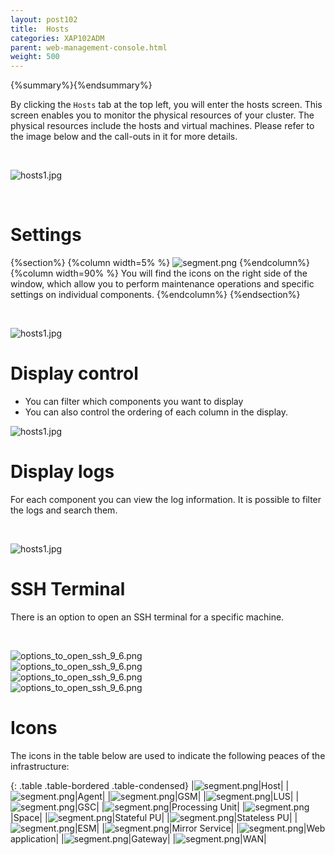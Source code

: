 ```yaml
---
layout: post102
title:  Hosts
categories: XAP102ADM
parent: web-management-console.html
weight: 500
---
```


{%summary%}{%endsummary%}


By clicking the `Hosts` tab at the top left, you will enter the hosts screen. This screen enables you to monitor the physical resources of your cluster. The physical resources include the hosts and virtual machines. Please refer to the image below and the call-outs in it for more details.

<br>

![hosts1.jpg](/attachment_files/web-console/host-view.jpg)

<br>

# Settings

{%section%}
{%column width=5% %}
![segment.png](/attachment_files/web-console/icons/setting.png)
{%endcolumn%}
{%column width=90% %}
You will find the  icons on the right side of the window, which allow you to perform
maintenance operations and specific settings on individual components.
{%endcolumn%}
{%endsection%}


<br>

![hosts1.jpg](/attachment_files/web-console/host-setting.jpg)


# Display control

- You can filter which components you want to display<br>
- You can also control the ordering of each column in the display.

![hosts1.jpg](/attachment_files/web-console/host-display.jpg)


# Display logs

For each component you can view the log information. It is possible to filter the logs and search them.

<br>

![hosts1.jpg](/attachment_files/web-console/host-view-logging.jpg)

# SSH Terminal

There is an option to open an SSH terminal for a specific machine.

<br>

![options_to_open_ssh_9_6.png](/attachment_files/web-console/ssh1.jpg)
<br>
![options_to_open_ssh_9_6.png](/attachment_files/web-console/ssh2.jpg)
<br>
![options_to_open_ssh_9_6.png](/attachment_files/web-console/ssh3.jpg)
<br>
![options_to_open_ssh_9_6.png](/attachment_files/web-console/ssh4.jpg)




# Icons

The icons in the table below are used to indicate the following peaces of the infrastructure:

{: .table .table-bordered .table-condensed}
|![segment.png](/attachment_files/web-console/icons/host.png)|Host|
|![segment.png](/attachment_files/web-console/icons/agent.png)|Agent|
|![segment.png](/attachment_files/web-console/icons/manager_gsm.png)|GSM|
|![segment.png](/attachment_files/web-console/icons/search_lus.png)|LUS|
|![segment.png](/attachment_files/web-console/icons/container.png)|GSC|
|![segment.png](/attachment_files/web-console/icons/processor.png)|Processing Unit|
|![segment.png](/attachment_files/web-console/icons/space.png)|Space|
|![segment.png](/attachment_files/web-console/icons/stateful.png)|Stateful PU|
|![segment.png](/attachment_files/web-console/icons/stateless.png)|Stateless PU|
|![segment.png](/attachment_files/web-console/icons/monitor_esm.png)|ESM|
|![segment.png](/attachment_files/web-console/icons/mirror.png)|Mirror Service|
|![segment.png](/attachment_files/web-console/icons/web_app.png)|Web application|
|![segment.png](/attachment_files/web-console/icons/gateway.png)|Gateway|
|![segment.png](/attachment_files/web-console/icons/wan.png)|WAN|



